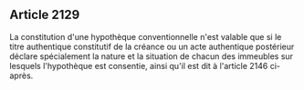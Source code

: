 Article 2129
----
La constitution d'une hypothèque conventionnelle n'est valable que si le titre
authentique constitutif de la créance ou un acte authentique postérieur déclare
spécialement la nature et la situation de chacun des immeubles sur lesquels
l'hypothèque est consentie, ainsi qu'il est dit à l'article 2146 ci-après.
